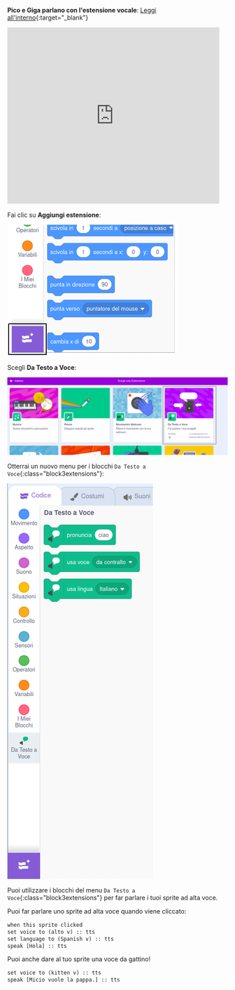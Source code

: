 **Pico e Giga parlano con l'estensione vocale**: [Leggi all'interno](https://scratch.mit.edu/projects/499373708/editor){:target="_blank"}

<div class="scratch-preview">
  <iframe allowtransparency="true" width="485" height="402" src="https://scratch.mit.edu/projects/embed/499373708/?autostart=false" frameborder="0"></iframe>
</div>

Fai clic su **Aggiungi estensione**:

![L'icona "Aggiungi un'Estensione".](images/add-extension.png)

Scegli **Da Testo a Voce**:

![L'estensione "Da Testo a Voce" evidenziata.](images/text-to-speech.png)

Otterrai un nuovo menu per i blocchi `Da Testo a Voce`{:class="block3extensions"}:

![Il menu dei blocchi "Da Testo a Voce".](images/text-to-speech-blocks.png)

Puoi utilizzare i blocchi del menu `Da Testo a Voce`{:class="block3extensions"} per far parlare i tuoi sprite ad alta voce.

Puoi far parlare uno sprite ad alta voce quando viene cliccato:

```blocks3
when this sprite clicked
set voice to (alto v) :: tts
set language to (Spanish v) :: tts
speak [Hola] :: tts
```

Puoi anche dare al tuo sprite una voce da gattino!

```blocks3
set voice to (kitten v) :: tts
speak [Micio vuole la pappa.] :: tts
```
